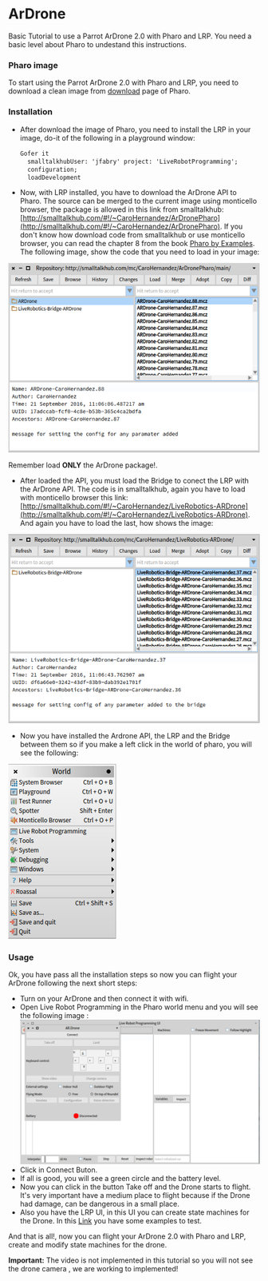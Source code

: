 # ArDrone
Basic Tutorial to use a Parrot ArDrone 2.0 with Pharo and LRP. You need a basic level about Pharo to undestand this instructions.

### Pharo image
To start using the Parrot ArDrone 2.0 with Pharo and LRP, you need to download a clean image from [download](https://pharo.org/web/download) page of Pharo.

### Installation
* After download the image of Pharo, you need to install the LRP in your image, do-it of the following in a playground window:

  ```pharo
  Gofer it
    smalltalkhubUser: 'jfabry' project: 'LiveRobotProgramming';
    configuration;
    loadDevelopment
  ```
* Now, with LRP installed, you have to download the ArDrone API to Pharo. The source can be merged to the current image using monticello browser, the package is allowed in this link from smalltalkhub: [http://smalltalkhub.com/#!/~CaroHernandez/ArDronePharo](http://smalltalkhub.com/#!/~CaroHernandez/ArDronePharo). If you don't know how download code from smalltalkhub or use monticello browser, you can read the chapter 8 from the book [Pharo by Examples](http://files.pharo.org/books/updated-pharo-by-example/). The following image, show the code that you need to load in your image: 

![monticello browser Drone-API](/img/PharoAPIDroneInstallation.png)

  Remember load **ONLY** the ArDrone package!. 

* After loaded the API, you must load the Bridge to conect the LRP with the ArDrone API. The code is in smalltalkhub, again you have to load with monticello browser this link: [http://smalltalkhub.com/#!/~CaroHernandez/LiveRobotics-ARDrone](http://smalltalkhub.com/#!/~CaroHernandez/LiveRobotics-ARDrone). And again you have to load the last, how shows the image: 

![monticello browser bridge](/img/PharoBridgeLRP-ArDrone.png)

* Now you have installed the Ardrone API, the LRP and the Bridge between them so if you make a left click in the world of pharo, you will see the following:

![lrp in pharo world menu](/img/PharoWorldMenu.png)

### Usage

Ok, you have pass all the installation steps so now you can flight your ArDrone following the next short steps:

* Turn on your ArDrone and then connect it with wifi.
* Open Live Robot Programming in the Pharo world menu and you will see the following image :
![LRP drone connect](/img/LRPDroneConnection.png)
* Click in Connect Buton.
* If all is good, you will see a green circle and the battery level.
* Now you can click in the button Take off and the Drone starts to flight. It's very important have a medium place to flight because if the Drone had damage, can be dangerous in a small place. 
* Also you have the LRP UI, in this UI you can create state machines for the Drone. In this [Link](https://github.com/carolahp/ARDroneLRP-Tests) you have some examples to test.

And that is all!, now you can flight your ArDrone 2.0 with Pharo and LRP, create and modify state machines for the drone.

**Important:** The video is not implemented in this tutorial so you will not see the drone camera , we are working to implemented!
